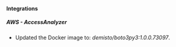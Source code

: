 #### Integrations
##### AWS - AccessAnalyzer
- Updated the Docker image to: *demisto/boto3py3:1.0.0.73097*.

